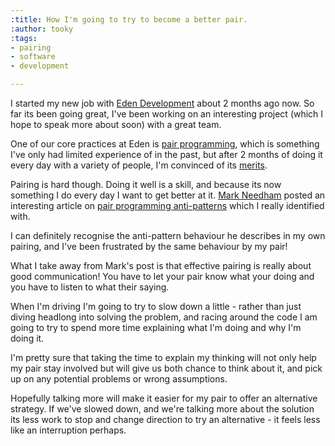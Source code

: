 ```yaml
---
:title: How I'm going to try to become a better pair.
:author: tooky
:tags:
- pairing
- software
- development

---
```

I started my new job with [Eden Development](http://www.edendevelopment.co.uk) about 2 months ago now. So far its been going great, I've been working on an interesting project (which I hope to speak more about soon) with a great team.

One of our core practices at Eden is [pair programming](http://en.wikipedia.org/wiki/Pair_programming), which is something I've only had limited experience of in the past, but after 2 months of doing it every day with a variety of people, I'm convinced of its [merits](http://en.wikipedia.org/wiki/Pair_programming#Benefits).

Pairing is hard though. Doing it well is a skill, and because its now something I do every day I want to get better at it. [Mark Needham](http://www.markhneedham.com) posted an interesting article on [pair programming anti-patterns](http://www.markhneedham.com/blog/2009/08/27/pair-programming-observations-on-anti-patterns/) which I really identified with.

I can definitely recognise the anti-pattern behaviour he describes in my own pairing, and I've been frustrated by the same behaviour by my pair!

What I take away from Mark's post is that effective pairing is really about good communication! You have to let your pair know what your doing and you have to listen to what their saying. 

When I'm driving I'm going to try to slow down a little - rather than just diving headlong into solving the problem, and racing around the code I am going to try to spend more time explaining what I'm doing and why I'm doing it.

I'm pretty sure that taking the time to explain my thinking will not only help my pair stay involved but will give us both chance to think about it, and pick up on any potential problems or wrong assumptions.

Hopefully talking more will make it easier for my pair to offer an alternative strategy. If we've slowed down, and we're talking more about the solution its less work to stop and change direction to try an alternative - it feels less like an interruption perhaps.
